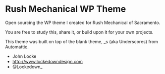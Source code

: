 Rush Mechanical WP Theme
=========================

Open sourcing the WP theme I created for Rush Mechanical of Sacramento.

You are free to study this, share it, or build upon it for your own projects.

This theme was built on top of the blank theme, _s (aka Underscores) from Automattic.

- John Locke
- http://www.lockedowndesign.com
- @Lockedown_

